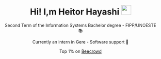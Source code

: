 <h1 align="center">Hi! I,m Heitor Hayashi <img src="https://media.tenor.com/images/30169e4a670daf12443df7d2dd140176/tenor.gif" height="32" /></h1>
<p align="center">Second Term of the Information Systems Bachelor degree - FIPP/UNOESTE 📚</p>
<p align="center">Currently an intern in Gere - Software support 💼</p>
<p align="center">Top 1% on <a href="https://judge.beecrowd.com/pt/profile/969858" target="blank"><bold>Beecrowd</bold></a>
